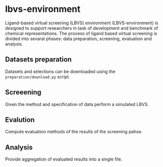 # lbvs-environment
Ligand-based virtual screening (LBVS) environment (LBVS-environment) is designed to support researchers in task of development and benchmark of chemical representations. The process of ligand based virtual screening is divided into sevaral phases: data preparation, screening, evaluation and analysis. 

## Datasets preparation
Datasets and selections can be downloaded using the `preparation/download.py` script. 

## Screeening
Given the method and specification of data perform a simulated LBVS.

## Evalution
Compute evaluation methods of the results of the screening pahse.

## Analysis
Provide aggregation of evaluated results into a single file.

